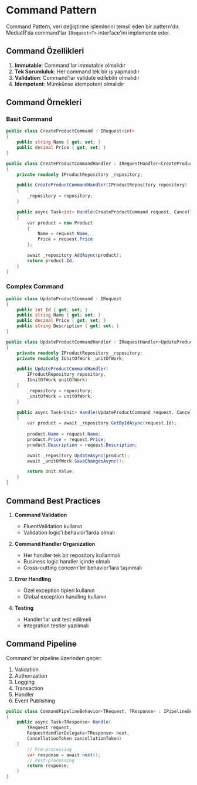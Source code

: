 # Command Pattern

Command Pattern, veri değiştirme işlemlerini temsil eden bir pattern'dır. MediatR'da command'lar `IRequest<T>` interface'ini implemente eder.

## Command Özellikleri

1. **Immutable**: Command'lar immutable olmalıdır
2. **Tek Sorumluluk**: Her command tek bir iş yapmalıdır
3. **Validation**: Command'lar validate edilebilir olmalıdır
4. **Idempotent**: Mümkünse idempotent olmalıdır

## Command Örnekleri

### Basit Command
```csharp
public class CreateProductCommand : IRequest<int>
{
    public string Name { get; set; }
    public decimal Price { get; set; }
}

public class CreateProductCommandHandler : IRequestHandler<CreateProductCommand, int>
{
    private readonly IProductRepository _repository;

    public CreateProductCommandHandler(IProductRepository repository)
    {
        _repository = repository;
    }

    public async Task<int> Handle(CreateProductCommand request, CancellationToken cancellationToken)
    {
        var product = new Product
        {
            Name = request.Name,
            Price = request.Price
        };

        await _repository.AddAsync(product);
        return product.Id;
    }
}
```

### Complex Command
```csharp
public class UpdateProductCommand : IRequest
{
    public int Id { get; set; }
    public string Name { get; set; }
    public decimal Price { get; set; }
    public string Description { get; set; }
}

public class UpdateProductCommandHandler : IRequestHandler<UpdateProductCommand>
{
    private readonly IProductRepository _repository;
    private readonly IUnitOfWork _unitOfWork;

    public UpdateProductCommandHandler(
        IProductRepository repository,
        IUnitOfWork unitOfWork)
    {
        _repository = repository;
        _unitOfWork = unitOfWork;
    }

    public async Task<Unit> Handle(UpdateProductCommand request, CancellationToken cancellationToken)
    {
        var product = await _repository.GetByIdAsync(request.Id);
        
        product.Name = request.Name;
        product.Price = request.Price;
        product.Description = request.Description;

        await _repository.UpdateAsync(product);
        await _unitOfWork.SaveChangesAsync();

        return Unit.Value;
    }
}
```

## Command Best Practices

1. **Command Validation**
   - FluentValidation kullanın
   - Validation logic'i behavior'larda olmalı

2. **Command Handler Organization**
   - Her handler tek bir repository kullanmalı
   - Business logic handler içinde olmalı
   - Cross-cutting concern'ler behavior'lara taşınmalı

3. **Error Handling**
   - Özel exception tipleri kullanın
   - Global exception handling kullanın

4. **Testing**
   - Handler'lar unit test edilmeli
   - Integration testler yazılmalı

## Command Pipeline

Command'lar pipeline üzerinden geçer:

1. Validation
2. Authorization
3. Logging
4. Transaction
5. Handler
6. Event Publishing

```csharp
public class CommandPipelineBehavior<TRequest, TResponse> : IPipelineBehavior<TRequest, TResponse>
{
    public async Task<TResponse> Handle(
        TRequest request,
        RequestHandlerDelegate<TResponse> next,
        CancellationToken cancellationToken)
    {
        // Pre-processing
        var response = await next();
        // Post-processing
        return response;
    }
}
``` 